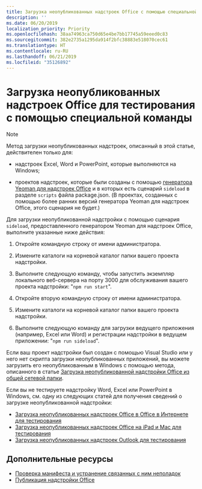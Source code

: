 ```yaml
---
title: Загрузка неопубликованных надстроек Office с помощью специальной команды
description: ''
ms.date: 06/20/2019
localization_priority: Priority
ms.openlocfilehash: 38aa74963ca750d65e4be7bb17745a59eeed0c83
ms.sourcegitcommit: 382e2735a1295da914f2bfc38883e518070cec61
ms.translationtype: HT
ms.contentlocale: ru-RU
ms.lasthandoff: 06/21/2019
ms.locfileid: "35126892"
---
```

# <a name="sideload-office-add-ins-for-testing-using-the-sideload-command"></a>Загрузка неопубликованных надстроек Office для тестирования с помощью специальной команды
 
> [!NOTE]
> Метод загрузки неопубликованных надстроек, описанный в этой статье, действителен только для:
> 
> - надстроек Excel, Word и PowerPoint, которые выполняются на Windows;
> 
> - проектов надстроек, которые были созданы с помощью [генератора Yeoman для надстроек Office](https://github.com/OfficeDev/generator-office) и в которых есть сценарий `sideload` в разделе `scripts` файла package.json. (В проектах, созданных с помощью более ранних версий генератора Yeoman для надстроек Office, этого сценария не будет.)
 
Для загрузки неопубликованной надстройки с помощью сценария `sideload`, предоставленного генератором Yeoman для надстроек Office, выполните указанные ниже действия:

1. Откройте командную строку от имени администратора.

2. Измените каталоги на корневой каталог папки вашего проекта надстройки.

3. Выполните следующую команду, чтобы запустить экземпляр локального веб-сервера на порту 3000 для обслуживания вашего проекта надстройки: "`npm run start`".

4. Откройте вторую командную строку от имени администратора.

5. Измените каталоги на корневой каталог папки вашего проекта надстройки.

6. Выполните следующую команду для загрузки ведущего приложения (например, Excel или Word) и регистрации надстройки в ведущем приложении: "`npm run sideload`".

Если ваш проект надстройки был создан с помощью Visual Studio или у него нет скрипта загрузки неопубликованных приложений, вы можете загрузить его неопубликованным в Windows с помощью метода, описанного в статье [Загрузка неопубликованной надстройки Office из общей сетевой папки](create-a-network-shared-folder-catalog-for-task-pane-and-content-add-ins.md).

Если вы не тестируете надстройку Word, Excel или PowerPoint в Windows, см. одну из следующих статей для получения сведений о загрузке неопубликованной надстройки:
 
- [Загрузка неопубликованных надстроек Office в Office в Интернете для тестирования](sideload-office-add-ins-for-testing.md)
- [Загрузка неопубликованных надстроек Office на iPad и Mac для тестирования](sideload-an-office-add-in-on-ipad-and-mac.md)
- [Загрузка неопубликованных надстроек Outlook для тестирования](/outlook/add-ins/sideload-outlook-add-ins-for-testing)

## <a name="see-also"></a>Дополнительные ресурсы

- [Проверка манифеста и устранение связанных с ним неполадок](troubleshoot-manifest.md)
- [Публикация надстройки Office](../publish/publish.md)
